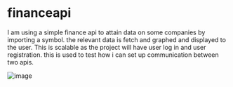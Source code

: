 # financeapi
I am using a simple finance api to attain data on some companies by importing a symbol. the relevant data is fetch and graphed and displayed to the user. This is scalable as the project will have user log in and user registration. this is used to test how i can set up communication between two apis.


![image](https://user-images.githubusercontent.com/89423596/232259302-a92748cc-6b07-45b6-a899-c4caf4559eac.png)


